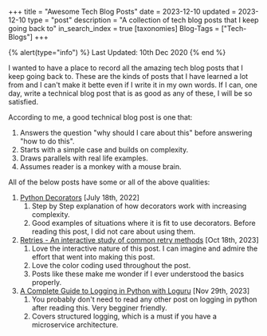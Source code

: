 +++
title = "Awesome Tech Blog Posts"
date = 2023-12-10
updated = 2023-12-10
type = "post"
description = "A collection of tech blog posts that I keep going back to"
in_search_index = true
[taxonomies]
Blog-Tags = ["Tech-Blogs"]
+++

{% alert(type="info") %}
    Last Updated: 10th Dec 2020
{% end %}

I wanted to have a place to record all the amazing tech blog posts that I keep going back to. These are the kinds of posts that I have learned a lot from and I can't make it bette even if I write it in my own words. If I can, one day, write a technical blog post that is as good as any of these, I will be so satisfied.

According to me, a good technical blog post is one that:
1. Answers the question "why should I care about this" before answering "how to do this".
2. Starts with a simple case and builds on complexity.
3. Draws parallels with real life examples.
4. Assumes reader is a monkey with a mouse brain.

All of the below posts have some or all of the above qualities:


1. [Python Decorators](https://tomroth.com.au/decorators/) [July 18th, 2022]
    1. Step by Step explanation of how decorators work with increasing complexity.
    2. Good examples of situations where it is fit to use decorators. Before reading this post, I did not care about using them.
2. [Retries - An interactive study of common retry methods](https://encore.dev/blog/retries) [Oct 18th, 2023]
    1. Love the interactive nature of this post. I can imagine and admire the effort that went into making this post.
    2. Love the color coding used throughout the post.
    3. Posts like these make me wonder if I ever understood the basics properly.
3. [A Complete Guide to Logging in Python with Loguru](https://betterstack.com/community/guides/logging/loguru/) [Nov 29th, 2023]
    1. You probably don't need to read any other post on logging in python after reading this. Very begginer friendly.
    2. Covers structured logging, which is a must if you have a microservice architecture.